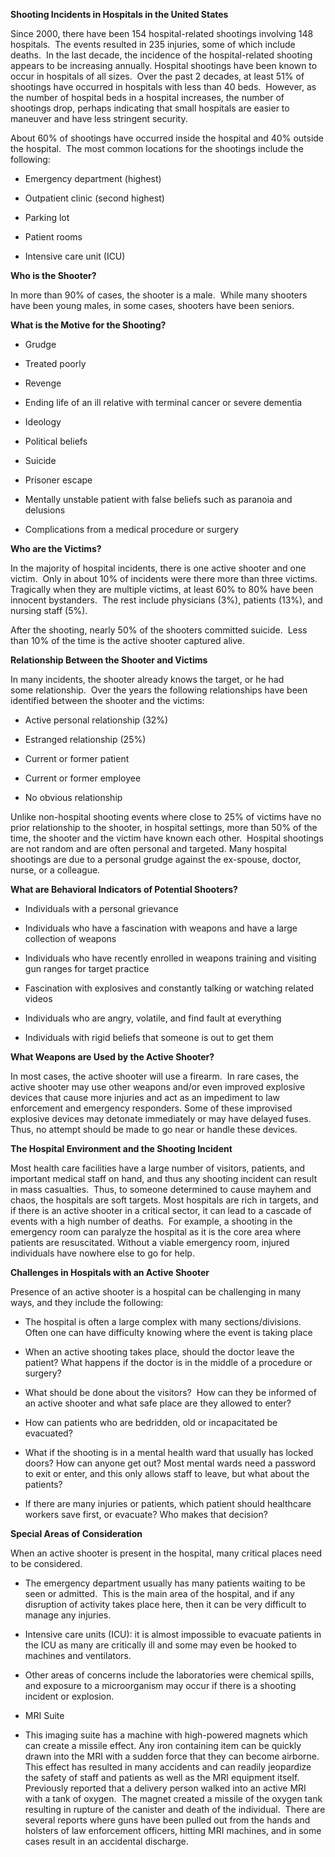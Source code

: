 **Shooting Incidents in Hospitals in the United States**

Since 2000, there have been 154 hospital-related shootings involving 148 hospitals.  The events resulted in 235 injuries, some of which include deaths.  In the last decade, the incidence of the hospital-related shooting appears to be increasing annually. Hospital shootings have been known to occur in hospitals of all sizes.  Over the past 2 decades, at least 51% of shootings have occurred in hospitals with less than 40 beds.  However, as the number of hospital beds in a hospital increases, the number of shootings drop, perhaps indicating that small hospitals are easier to maneuver and have less stringent security.

About 60% of shootings have occurred inside the hospital and 40% outside the hospital.  The most common locations for the shootings include the following:

- Emergency department (highest)

- Outpatient clinic (second highest)

- Parking lot

- Patient rooms

- Intensive care unit (ICU)

**Who is the Shooter?**

In more than 90% of cases, the shooter is a male.  While many shooters have been young males, in some cases, shooters have been seniors.

**What is the Motive for the Shooting?**

- Grudge

- Treated poorly

- Revenge

- Ending life of an ill relative with terminal cancer or severe dementia

- Ideology

- Political beliefs

- Suicide

- Prisoner escape

- Mentally unstable patient with false beliefs such as paranoia and delusions

- Complications from a medical procedure or surgery

**Who are the Victims?**

In the majority of hospital incidents, there is one active shooter and one victim.  Only in about 10% of incidents were there more than three victims.  Tragically when they are multiple victims, at least 60% to 80% have been innocent bystanders.  The rest include physicians (3%), patients (13%), and nursing staff (5%).

After the shooting, nearly 50% of the shooters committed suicide.  Less than 10% of the time is the active shooter captured alive.

**Relationship Between the Shooter and Victims**

In many incidents, the shooter already knows the target, or he had some relationship.  Over the years the following relationships have been identified between the shooter and the victims:

- Active personal relationship (32%)

- Estranged relationship (25%)

- Current or former patient

- Current or former employee

- No obvious relationship

Unlike non-hospital shooting events where close to 25% of victims have no prior relationship to the shooter, in hospital settings, more than 50% of the time, the shooter and the victim have known each other.  Hospital shootings are not random and are often personal and targeted. Many hospital shootings are due to a personal grudge against the ex-spouse, doctor, nurse, or a colleague.

**What are Behavioral Indicators of Potential Shooters?**

- Individuals with a personal grievance

- Individuals who have a fascination with weapons and have a large collection of weapons

- Individuals who have recently enrolled in weapons training and visiting gun ranges for target practice

- Fascination with explosives and constantly talking or watching related videos

- Individuals who are angry, volatile, and find fault at everything

- Individuals with rigid beliefs that someone is out to get them

**What Weapons are Used by the Active Shooter?**

In most cases, the active shooter will use a firearm.  In rare cases, the active shooter may use other weapons and/or even improved explosive devices that cause more injuries and act as an impediment to law enforcement and emergency responders. Some of these improvised explosive devices may detonate immediately or may have delayed fuses.  Thus, no attempt should be made to go near or handle these devices.

**The Hospital Environment and the Shooting Incident**

Most health care facilities have a large number of visitors, patients, and important medical staff on hand, and thus any shooting incident can result in mass casualties.  Thus, to someone determined to cause mayhem and chaos, the hospitals are soft targets. Most hospitals are rich in targets, and if there is an active shooter in a critical sector, it can lead to a cascade of events with a high number of deaths.  For example, a shooting in the emergency room can paralyze the hospital as it is the core area where patients are resuscitated. Without a viable emergency room, injured individuals have nowhere else to go for help.

**Challenges in Hospitals with an Active Shooter**

Presence of an active shooter is a hospital can be challenging in many ways, and they include the following:

- The hospital is often a large complex with many sections/divisions.  Often one can have difficulty knowing where the event is taking place

- When an active shooting takes place, should the doctor leave the patient? What happens if the doctor is in the middle of a procedure or surgery?

- What should be done about the visitors?  How can they be informed of an active shooter and what safe place are they allowed to enter?

- How can patients who are bedridden, old or incapacitated be evacuated?

- What if the shooting is in a mental health ward that usually has locked doors? How can anyone get out? Most mental wards need a password to exit or enter, and this only allows staff to leave, but what about the patients?

- If there are many injuries or patients, which patient should healthcare workers save first, or evacuate? Who makes that decision?

**Special Areas of Consideration**

When an active shooter is present in the hospital, many critical places need to be considered.

- The emergency department usually has many patients waiting to be seen or admitted.  This is the main area of the hospital, and if any disruption of activity takes place here, then it can be very difficult to manage any injuries.

- Intensive care units (ICU): it is almost impossible to evacuate patients in the ICU as many are critically ill and some may even be hooked to machines and ventilators.

- Other areas of concerns include the laboratories were chemical spills, and exposure to a microorganism may occur if there is a shooting incident or explosion.

- MRI Suite

- This imaging suite has a machine with high-powered magnets which can create a missile effect. Any iron containing item can be quickly drawn into the MRI with a sudden force that they can become airborne. This effect has resulted in many accidents and can readily jeopardize the safety of staff and patients as well as the MRI equipment itself.  Previously reported that a delivery person walked into an active MRI with a tank of oxygen.  The magnet created a missile of the oxygen tank resulting in rupture of the canister and death of the individual.  There are several reports where guns have been pulled out from the hands and holsters of law enforcement officers, hitting MRI machines, and in some cases result in an accidental discharge.